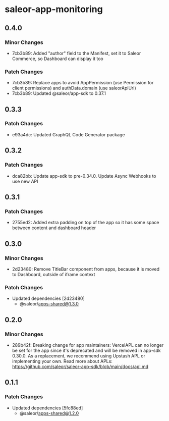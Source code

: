 # saleor-app-monitoring

## 0.4.0

### Minor Changes

- 7cb3b89: Added "author" field to the Manifest, set it to Saleor Commerce, so Dashboard can display it too

### Patch Changes

- 7cb3b89: Replace apps to avoid AppPermission (use Permission for client permissions) and authData.domain (use saleorApiUrl)
- 7cb3b89: Updated @saleor/app-sdk to 0.37.1

## 0.3.3

### Patch Changes

- e93a4dc: Updated GraphQL Code Generator package

## 0.3.2

### Patch Changes

- dca82bb: Update app-sdk to pre-0.34.0. Update Async Webhooks to use new API

## 0.3.1

### Patch Changes

- 2755ed2: Added extra padding on top of the app so it has some space between content and dashboard header

## 0.3.0

### Minor Changes

- 2d23480: Remove TitleBar component from apps, because it is moved to Dashboard, outside of iframe context

### Patch Changes

- Updated dependencies [2d23480]
  - @saleor/apps-shared@1.3.0

## 0.2.0

### Minor Changes

- 289b42f: Breaking change for app maintainers: VercelAPL can no longer be set for the app since it's deprecated and will be removed in app-sdk 0.30.0. As a replacement, we recommend using Upstash APL or implementing your own.
  Read more about APLs: https://github.com/saleor/saleor-app-sdk/blob/main/docs/apl.md

## 0.1.1

### Patch Changes

- Updated dependencies [5fc88ed]
  - @saleor/apps-shared@1.2.0
